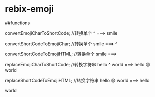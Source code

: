 # rebix-emoji

##functions

convertEmojiCharToShortCode;  //转换单个    ^ ===> smile

convertShortCodeToEmojiChar;  //转换单个    smile ===> ^

convertShortCodeToEmojiHTML;  //转换单个    smile ===> <img class='rebix-emoji'/>

replaceEmojiCharToShortCode;  //转换字符串  hello ^ world ===> hello :smile: world

replaceShortCodeToEmojiHTML;  //转换字符串  hello :smile: world ===> hello <div class="rebix-emoji"></div> world
